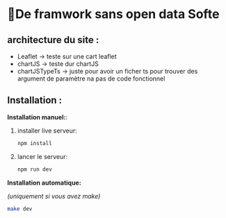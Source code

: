 # 💪De framwork sans open data Softe

## architecture du site :
- Leaflet -> teste sur une cart leaflet
- chartJS -> teste dur chartJS
- chartJSTypeTs -> juste pour avoir un ficher ts pour trouver des argument de paramètre na pas de code fonctionnel
  
## Installation :
**Installation manuel:**:
1. installer  live serveur:

    ```sh
    npm install
    ```
2.  lancer le serveur:

    ```sh
    npm run dev
    ```

**Installation automatique:**

*(uniquement si vous avez make)*

```sh
make dev
```